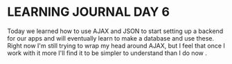 # LEARNING JOURNAL DAY 6

Today we learned how to use AJAX and JSON to start setting up a backend for our apps and will eventually learn to make a database and use these. Right now I'm still trying to wrap my head around AJAX, but I feel that once I work with it more I'll find it to be simpler to understand than I do now .
